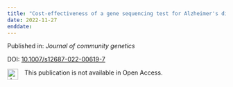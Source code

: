 ```yaml
---
title: "Cost-effectiveness of a gene sequencing test for Alzheimer's disease in Ontario."
date: 2022-11-27
enddate:
---
```


Published in: *Journal of community genetics*

DOI: [10.1007/s12687-022-00619-7](https://doi.org/10.1007/s12687-022-00619-7)

<img src="https://upload.wikimedia.org/wikipedia/commons/thumb/0/0e/Closed_Access_logo_transparent.svg/1200px-Closed_Access_logo_transparent.svg.png" alt="drawing" width="25" align="left"/> &nbsp;&nbsp;&nbsp;This publication is not available in Open Access.


